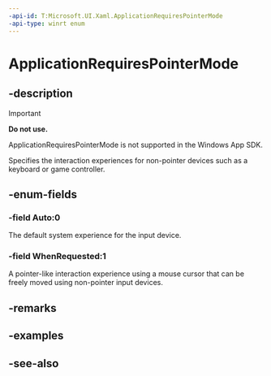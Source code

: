 ```yaml
---
-api-id: T:Microsoft.UI.Xaml.ApplicationRequiresPointerMode
-api-type: winrt enum
---
```


<!-- Enumeration syntax
public enum Microsoft.UI.Xaml.ApplicationRequiresPointerMode : int
-->

# ApplicationRequiresPointerMode

## -description

> [!IMPORTANT]
> **Do not use.**
>
> ApplicationRequiresPointerMode is not supported in the Windows App SDK.

Specifies the interaction experiences for non-pointer devices such as a keyboard or game controller.

## -enum-fields

### -field Auto:0

The default system experience for the input device.

### -field WhenRequested:1

A pointer-like interaction experience using a mouse cursor that can be freely moved using non-pointer input devices.

## -remarks

## -examples

## -see-also
